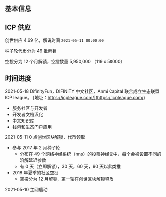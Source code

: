 ## 基本信息

## ICP 供应

创世供应 4.69 亿，解说时间 `2021-05-11 00:00:00`

种子轮代币分为 49 批解锁

空投分为 12 个月解锁，空投数量 5,950,000 （119 x 50000）

## 时间进度

2021-05-18 DifinityFun，DIFINITY 中文社区，Anmi Capital 联合成立生态联盟 ICP league。 [地址：https://icpleague.com/](https://icpleague.com/)

- 服务社区与开发者
- 开发者文档汉化
- 中文知识库
- 钱包和生态门户应用

2021-05-11 0 点创世区块解锁，代币领取

- 参与 2017 年 2 月种子轮
  - 分布在 49 个网络神经系统（nns）的投票神经元中，每个会被设置不同的溶解延迟参数
  - 有 0 天（立即解锁），30 天，60 天，90 天以此类推
- 2018 年夏季的社区空投
  - 空投分为 12 月解锁，第一轮在创世区块解锁释放

2021-05-10 主网启动
